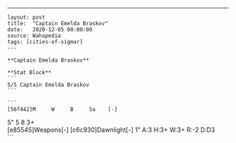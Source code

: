 ---
    layout: post
    title:  "Captain Emelda Braskov"
    date:   2020-12-05 00:00:00
    source: Wahapedia
    tags: [cities-of-sigmar]
    ---
    
    **Captain Emelda Braskov**
    
    **Stat Block**
    ```
    5/5 Captain Emelda Braskov
    ```
    
    ```
    [56f442]M     W     B     Sa    [-]
5"    5     8     3+    
[e85545]Weapons[-]
[c6c930]Dawnlight[-]
1"     A:3    H:3+   W:3+   R:-2   D:D3  
    ```
    
    
    